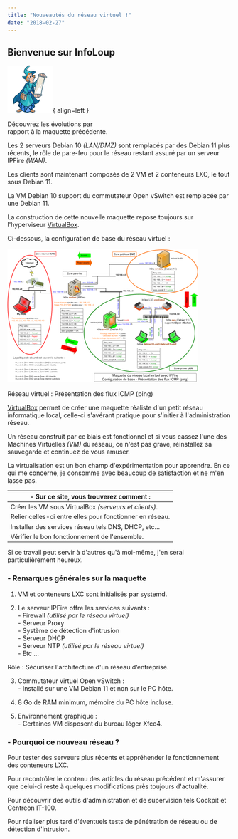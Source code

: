 ```yaml
---
title: "Nouveautés du réseau virtuel !"
date: "2018-02-27"
---
```


## Bienvenue sur InfoLoup

![Image - Lecteur des nouveautés](../wp-content/uploads/2021/12/magicien_bis.png){ align=left }

Découvrez les évolutions par  
rapport à la maquette précédente.

Les 2 serveurs Debian 10 _(LAN/DMZ)_ sont remplacés par des Debian 11 plus récents, le rôle de pare-feu pour le réseau restant assuré par un serveur IPFire _(WAN)_.

Les clients sont maintenant composés de 2 VM et 2 conteneurs LXC, le tout sous Debian 11.

La VM Debian 10 support du commutateur Open vSwitch est remplacée par une Debian 11.

La construction de cette nouvelle maquette repose toujours sur l'hyperviseur [VirtualBox](https://www.virtualbox.org/).

Ci-dessous, la configuration de base du réseau virtuel :

[![Synoptique - Réseau virtuel : Présentation des flux ICMP (ping)](../wp-content/uploads/2018/05/maquette-base-ipfire-430x301.png "Cliquez pour agrandir l'image")](../wp-content/uploads/2018/05/maquette-base-ipfire.png)

Réseau virtuel : Présentation des flux ICMP (ping)

[VirtualBox](https://www.virtualbox.org/) permet de créer une maquette réaliste d'un petit réseau informatique local, celle-ci s'avérant pratique pour s'initier à l'administration réseau.

Un réseau construit par ce biais est fonctionnel et si vous cassez l'une des Machines Virtuelles _(VM)_ du réseau, ce n'est pas grave, réinstallez sa sauvegarde et continuez de vous amuser.

La virtualisation est un bon champ d'expérimentation pour apprendre. En ce qui me concerne, je consomme avec beaucoup de satisfaction et ne m'en lasse pas.

| \- Sur ce site, vous trouverez comment : |
| --- |
| Créer les VM sous VirtualBox _(serveurs et clients)_. |
| Relier celles-ci entre elles pour fonctionner en réseau. |
| Installer des services réseau tels DNS, DHCP, etc… |
| Vérifier le bon fonctionnement de l'ensemble. |

Si ce travail peut servir à d'autres qu'à moi-même, j'en serai particulièrement heureux.

### \- Remarques générales sur la maquette

1) VM et conteneurs LXC sont initialisés par systemd.

2) Le serveur IPFire offre les services suivants :  
\- Firewall _(utilisé par le réseau virtuel)_  
\- Serveur Proxy  
\- Système de détection d'intrusion  
\- Serveur DHCP  
\- Serveur NTP _(utilisé par le réseau virtuel)_  
\- Etc ...

Rôle : Sécuriser l'architecture d'un réseau d’entreprise.

3) Commutateur virtuel Open vSwitch :  
\- Installé sur une VM Debian 11 et non sur le PC hôte.

4) 8 Go de RAM minimum, mémoire du PC hôte incluse.

5) Environnement graphique :  
\- Certaines VM disposent du bureau léger Xfce4. 

### \- Pourquoi ce nouveau réseau ?

Pour tester des serveurs plus récents et appréhender le fonctionnement des conteneurs LXC.

Pour recontrôler le contenu des articles du réseau précédent et m'assurer que celui-ci reste à quelques modifications près toujours d'actualité.

Pour découvrir des outils d'administration et de supervision tels Cockpit et Centreon IT-100.

Pour réaliser plus tard d'éventuels tests de pénétration de réseau ou de détection d'intrusion.
